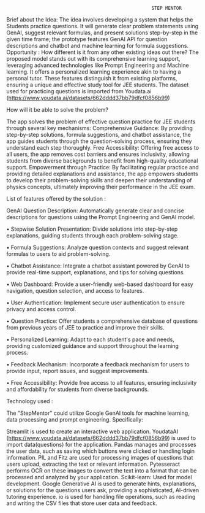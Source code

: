                                                          STEP MENTOR



 Brief about the Idea: The idea involves developing a system that helps the Students practice questions. It will generate clear problem statements using GenAI, suggest relevant formulas, and present solutions step-by-step in the given time frame; the prototype features GenAI API for question descriptions and chatbot and machine learning for formula suggestions. Opportunity : How different is it from any other existing ideas out there? The proposed model stands out with its comprehensive learning support, leveraging advanced technologies like Prompt Engineering and Machine learning. It offers a personalized learning experience akin to having a personal tutor. These features distinguish it from existing platforms, ensuring a unique and effective study tool for JEE students. The dataset used for practicing questions is imported from Youdata.ai (https://www.youdata.ai/datasets/662dddd37bb79dfcf0856b99)

 How will it be able to solve the problem? 

The app solves the problem of effective question practice for JEE students through several key mechanisms: Comprehensive Guidance: By providing step-by-step solutions, formula suggestions, and chatbot assistance, the app guides students through the question-solving process, ensuring they understand each step thoroughly. Free Accessibility: Offering free access to all users, the app removes cost barriers and ensures inclusivity, allowing students from diverse backgrounds to benefit from high-quality educational support. Empowerment through Practice: By facilitating regular practice and providing detailed explanations and assistance, the app empowers students to develop their problem-solving skills and deepen their understanding of physics concepts, ultimately improving their performance in the JEE exam.

 List of features offered by the solution : 

GenAI Question Description: Automatically generate clear and concise descriptions for questions using the Prompt Engineering and GenAI model. 

• Stepwise Solution Presentation: Divide solutions into step-by-step explanations, guiding students through each problem-solving stage. 

• Formula Suggestions: Analyze question contexts and suggest relevant formulas to users to aid problem-solving.

 • Chatbot Assistance: Integrate a chatbot assistant powered by GenAI to provide real-time support, explanations, and tips for solving questions. 

• Web Dashboard: Provide a user-friendly web-based dashboard for easy navigation, question selection, and access to features.

 • User Authentication: Implement secure user authentication to ensure privacy and access control.

 • Question Practice: Offer students a comprehensive database of questions from previous years of JEE to practice and improve their skills. 

• Personalized Learning: Adapt to each student's pace and needs, providing customized guidance and support throughout the learning process. 

• Feedback Mechanism: Incorporate a feedback mechanism for users to provide input, report issues, and suggest improvements. 

• Free Accessibility: Provide free access to all features, ensuring inclusivity and affordability for students from diverse backgrounds.

 Technology used :

 The "StepMentor" could utilize Google GenAI tools for machine learning, data processing and prompt engineering. Specifically: 



Streamlit is used to create an interactive web application.
YoudataAI (https://www.youdata.ai/datasets/662dddd37bb79dfcf0856b99) is used to import data(questions) for the application.
Pandas manages and processes the user data, such as saving which buttons were clicked or handling login information.
PIL and Fitz are used for processing images of questions that users upload, extracting the text or relevant information.
Pytesseract performs OCR on these images to convert the text into a format that can be processed and analyzed by your application.
Scikit-learn: Used for model development.
Google Generative AI is used to generate hints, explanations, or solutions for the questions users ask, providing a sophisticated, AI-driven tutoring experience.
io is used for handling file operations, such as reading and writing the CSV files that store user data and feedback.
